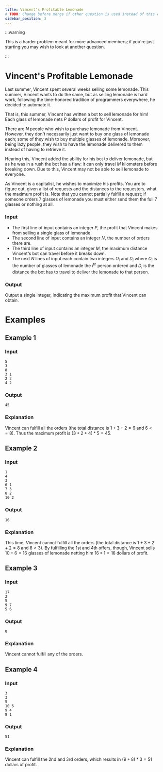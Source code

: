 ```yaml
---
title: Vincent's Profitable Lemonade
# TODO: Change before merge if other question is used instead of this one for next meeting
sidebar_position: 2
---
```


:::warning

This is a harder problem meant for more advanced members; if you're just starting you may wish to look at another question.

:::

# Vincent's Profitable Lemonade

Last summer, Vincent spent several weeks selling some lemonade. This summer, Vincent wants to do the same, but as selling lemonade is hard work, following the time-honored tradition of programmers everywhere, he decided to automate it.

That is, this summer, Vincent has written a bot to sell lemonade for him! Each glass of lemonade nets $P$ dollars of profit for Vincent.

There are $N$ people who wish to purchase lemonade from Vincent. However, they don't necessarily just want to buy one glass of lemonade each; some of they wish to buy multiple glasses of lemonade. Moreover, being lazy people, they wish to have the lemonade delivered to them instead of having to retrieve it.

Hearing this, Vincent added the ability for his bot to deliver lemonade, but as he was in a rush the bot has a flaw: it can only travel $M$ kilometers before breaking down. Due to this, Vincent may not be able to sell lemonade to everyone.

As Vincent is a capitalist, he wishes to maximize his profits. You are to figure out, given a list of requests and the distances to the requesters, what the maximum profit is. Note that you cannot partially fulfill a request; if someone orders 7 glasses of lemonade you must either send them the full 7 glasses or nothing at all.

### Input

- The first line of input contains an integer $P$, the profit that Vincent makes from selling a single glass of lemonade.
- The second line of input contains an integer $N$, the number of orders there are.
- The third line of input contains an integer $M$, the maximum distance Vincent's bot can travel before it breaks down.
- The next $N$ lines of input each contain two integers $O_{i}$ and $D_{i}$ where $O_{i}$ is the number of glasses of lemonade the $i^{th}$ person ordered and $D_{i}$ is the distance the bot has to travel to deliver the lemonade to that person.

### Output

Output a single integer, indicating the maximum profit that Vincent can obtain.

# Examples

## Example 1

### Input

```
5
3
8
3 1
2 3
4 2
```

### Output

```
45
```

### Explanation

Vincent can fulfill all the orders (the total distance is $1 + 3 + 2 = 6$ and $6 <= 8$). Thus the maximum profit is $(3 + 2 + 4) * 5 = 45$.

## Example 2

### Input

```
1
4
3
6 1
7 3
8 2
10 2
```

### Output

```
16
```

### Explanation

This time, Vincent cannot fulfill all the orders (the total distance is $1 + 3 + 2 + 2 = 8$ and $8 > 3$).
By fulfilling the 1st and 4th offers, though, Vincent sells $10 + 6 = 16$ glasses of lemonade netting him $16 * 1 = 16$ dollars of profit.

## Example 3

### Input

```
17
2
5
9 7
5 6
```

### Output

```
0
```

### Explanation

Vincent cannot fulfill any of the orders.

## Example 4

### Input

```
3
3
5
10 5
9 4
8 1
```

### Output

```
51
```

### Explanation

Vincent can fulfill the 2nd and 3rd orders, which results in $(9 + 8) * 3 = 51$ dollars of profit.
